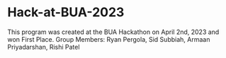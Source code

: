 # Hack-at-BUA-2023
This program was created at the BUA Hackathon on April 2nd, 2023 and won <bold>First Place.</bold>
Group Members: Ryan Pergola, Sid Subbiah, Armaan Priyadarshan, Rishi Patel


